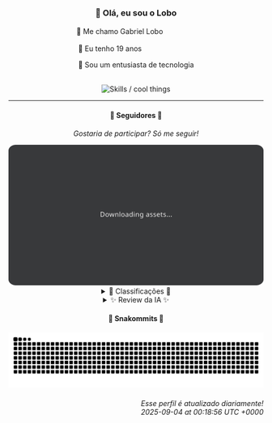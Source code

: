 <div align="center">
  <h3>👋 Olá, eu sou o Lobo</h3>
  
  <p>🐺 Me chamo Gabriel Loboㅤㅤㅤㅤㅤ</p>
  <p>🧔 Eu tenho 19 anosㅤㅤㅤㅤㅤㅤㅤㅤ</p>
  <p>🧠 Sou um entusiasta de tecnologia</p>

  <br/>

  <img width="600" alt="Skills / cool things" src="https://skills-icons.vercel.app/api/icons?i=python,md,html,css,js,github,git,vscode,linux,node,ts,sass,react,vite,vercel,lottie,ionic,capacitor,zustand,framer,firebase,arduino,godot,tailwind,shadcnui,lucide,zorinos,pnpm,reactnative&perline=14" />
</div>

<hr />

<div align="center">
    <h4>👤 Seguidores 👤</h4>
    <p><i>Gostaria de participar? Só me seguir!</i></p>
    <img width="600" src=".github/assets/cards/top3.svg" alt="Top 3 followers contributors (monthly)" />
    <details>
    <summary>🏅 Classificações 🏅</summary>
    <br/>
    <table>
        <thead>
            <tr align="center">
                <th>Posição</th>
                <th>Seguidor</th>
                <th>Contribuições</th>
            </tr>
        </thead>
        <tbody>
            <tr align="center">
                <td>1°</td>
                <td><a href="https://github.com/jeanfbrito">Jean Brito</a></td>
                <td>85 ctr.</td>
            </tr>
            <tr align="center">
                <td>2°</td>
                <td><a href="https://github.com/danko-nobre">Danilo Nobre</a></td>
                <td>81 ctr.</td>
            </tr>
            <tr align="center">
                <td>3°</td>
                <td><a href="https://github.com/wTechnoo">Cézar</a></td>
                <td>30 ctr.</td>
            </tr>
            <tr align="center">
                <td>4°</td>
                <td><a href="https://github.com/felipegueller">Felipe Gueller</a></td>
                <td>24 ctr.</td>
            </tr>
            <tr align="center">
                <td>5°</td>
                <td><a href="https://github.com/RafaZeero">Rafael Lima de Morais</a></td>
                <td>21 ctr.</td>
            </tr>
            <tr align="center">
                <td>6°</td>
                <td><a href="https://github.com/Cr-Israel">Carlos Israel</a></td>
                <td>17 ctr.</td>
            </tr>
            <tr align="center">
                <td>7°</td>
                <td><a href="https://github.com/Felipe-Takayuki">Felipe</a></td>
                <td>6 ctr.</td>
            </tr>
            <tr align="center">
                <td>8°</td>
                <td><a href="https://github.com/kromodoro">kromodoro</a></td>
                <td>6 ctr.</td>
            </tr>
            <tr align="center">
                <td>9°</td>
                <td><a href="https://github.com/cookieukw">CookieUkw</a></td>
                <td>4 ctr.</td>
            </tr>
            <tr align="center">
                <td>10°</td>
                <td><a href="https://github.com/EvertonMJunior">Everton Marcelino Jr.</a></td>
                <td>4 ctr.</td>
            </tr>
        </tbody>
    </table>
    </details>
    <details>
    <summary>✨ Review da IA ✨</summary>
    <br/>
    <div align="justify"><p><b>Jean Brito</b>, ah, o topo do ranking. 85 contribuições, impressionante... se estivéssemos em 2015. Contribuindo para Rocket.Chat? Que nobre causa. Pelo menos você está diversificando, notei um "detect-browsers" ali. Só não entendi o fork de SteamCMD. Tentando montar um servidor de CS 1.6 em pleno 2025? Nostalgia tem limite, Jean.</p>
<p><b>Danilo Nobre</b>, quase alcançando o primeiro lugar com 81 contribuições. Full-stack, game dev, 3D enthusiast... uau, um renascimento digital. Mas vamos ser sinceros, esse moodle-profilefield_cpf de 2014 tá te puxando pra baixo. E um addon de Blender para cutout animation? Isso existe? Espero que pelo menos renda uns trocados.</p>
<p><b>Cézar</b>, .NET Developer... e só. 30 contribuições? Achei que a Microsoft já tinha automatizado o trabalho de vocês. Cadê o brilho? Cadê a paixão? Ou melhor, cadê os commits?</p>
<p><b>Felipe Gueller</b>, Bacharel em Sistemas de Informações. 24 contribuições. Imagino que a monografia tenha consumido toda sua energia para este mês, certo? Porque, sinceramente, não vejo mais nada aqui.</p>
<p><b>Rafael Lima de Morais</b>, Software Engineer com 21 contribuições e paixão por Vim. Ok, já sabemos que você gosta de sofrer. Mas e os projetos? Um cli para gerenciar wishlists? Sério? E um livro sobre programação avançada em Python? Espero que pelo menos venda uns 10 exemplares.</p>
<p><b>Carlos Israel</b>, Software Engineer "apaixonado por tecnologia" com 17 contribuições. DDD em Node.js? Que original! Pelo menos o "Forum-Nest-DDD" parece ambicioso. Mas sejamos honestos, quem usa fóruns em 2025?</p>
<p><b>Felipe</b>, míseras 6 contribuições. Pelo menos está tentando criar algo com Adamas. Mas se o "REPOSITÓRIO" é a melhor descrição que você consegue, talvez seja hora de repensar as prioridades.</p>
<p><b>kromodoro</b>, também com 6 contribuições. CakePHP CookBook e PHP domain para Sphinx? Alguém ainda usa isso? Ah, e digitalizando um livro sobre PERT. Parabéns por trazer a tecnologia dos anos 60 para o século 21. Que visão!</p>
<p><b>CookieUkw</b>, apenas 4 contribuições. Godot Engine, ok, algo promissor. Mas um "ChatStory"? Isso é tipo aqueles simuladores de conversa furados? E Vex-AI, uma IA que discute jogos? A Skynet que se cuide.</p>
<p><b>Everton Marcelino Jr.</b>, mais 4 contribuições. TypeORM, LiveKit... parece estar no caminho certo. Mas, por favor, abandone esse "authenticator-middleware" genérico. O mundo já tem autenticação suficiente, obrigado.</p>
<p><b>Deivid Souza Santana</b>, apenas 2 contribuições. Estudante "apaixonado" por back-end. Taskmaster em Flask? Bonitinho. ReceitasGov? Útil. Mas C++? Já está tentando complicar as coisas antes mesmo de começar? </p>
</div>
    </details>
</div>

<div align="center">
  <h4>🐍 Snakommits 🐍</h4>
    <picture>
      <source media="(prefers-color-scheme: dark)" srcset="https://raw.githubusercontent.com/Lobooooooo14/Lobooooooo14/snake-output/snake-dark.svg">
      <source media="(prefers-color-scheme: light)" srcset="https://raw.githubusercontent.com/Lobooooooo14/Lobooooooo14/snake-output/snake-light.svg">
      <img alt="github contribution grid snake animation" src="https://raw.githubusercontent.com/Lobooooooo14/Lobooooooo14/snake-output/snake-light.svg">
    </picture>
</div>

<h6 align="right">
  Esse perfil é atualizado diariamente!<br/> <i>2025-09-04 at 00:18:56 UTC +0000</i>
<h6>